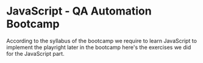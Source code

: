 # JavaScript - QA Automation Bootcamp
According to the syllabus of the bootcamp we require to learn JavaScript
to implement the playright later in the bootcamp
here's the exercises we did for the JavaScript part.
